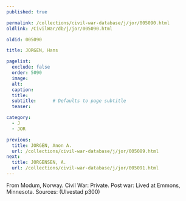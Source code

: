 ```yaml
---
published: true

permalink: /collections/civil-war-database/j/jor/005090.html
oldlink: /CivilWar/db/j/jor/005090.html

oldid: 005090

title: JORGEN, Hans

pagelist:
  exclude: false
  order: 5090
  image: 
  alt:
  caption:
  title:
  subtitle:      # Defaults to page subtitle
  teaser:

category: 
  - J 
  - JOR

previous:
  title: JORGEN, Anon A.
  url: /collections/civil-war-database/j/jor/005089.html  
next:
  title: JORGENSEN, A.
  url: /collections/civil-war-database/j/jor/005091.html   
---
```

From Modum, Norway. Civil War: Private. Post war: Lived at Emmons, Minnesota. Sources: (Ulvestad p300)